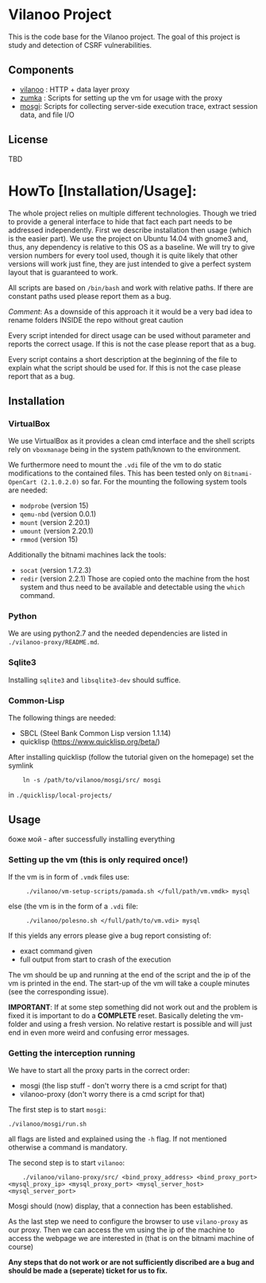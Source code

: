 # Vilanoo Project

This is the code base for the Vilanoo project. The goal of this project is study and detection of CSRF vulnerabilities.

## Components

 * [vilanoo](vilanoo-proxy/README.md) : HTTP + data layer proxy
 * [zumka](vm-setup-scripts/README.md) : Scripts for setting up the vm for usage with the proxy
 * [mosgi](mosgi/README.md): Scripts for collecting server-side execution trace, extract session data, and file I/O
## License
  TBD

# HowTo [Installation/Usage]:

The whole project relies on multiple different technologies. Though we tried to provide a general interface
to hide that fact each part needs to be addressed independently. First we describe installation then 
usage (which is the easier part). We use the project on Ubuntu 14.04 with gnome3 and, thus, any dependency
is relative to this OS as a baseline. We will try to give version numbers for every tool used, though it
is quite likely that other versions will work just fine, they are just intended to give a perfect system
layout that is guaranteed to work.

All scripts are based on `/bin/bash` and work with relative paths. If there are constant paths used please 
report them as a bug.

*Comment*: As a downside of this approach it it would be a very bad idea to rename folders INSIDE the repo without
great caution

Every script intended for direct usage can be used without parameter and reports the correct usage.
If this is not the case please report that as a bug.

Every script contains a short description at the beginning of the file to explain what the script should be
used for. If this is not the case please report that as a bug.

## Installation

### VirtualBox
We use VirtualBox as it provides a clean cmd interface and the shell scripts rely on `vboxmanage` being
in the system path/known to the environment.

We furthermore need to mount the `.vdi` file of the vm to do static modifications to the contained files.
This has been tested only on `Bitnami-OpenCart (2.1.0.2.0)` so far. For the mounting the following system
tools are needed:
* `modprobe` (version 15)
* `qemu-nbd` (version 0.0.1)
* `mount`    (version 2.20.1)
* `umount`   (version 2.20.1)
* `rmmod`    (version 15)

Additionally the bitnami machines lack the tools:
* `socat` (version 1.7.2.3)
* `redir` (version 2.2.1)
Those are copied onto the machine from the host system and thus need to be available and detectable using the
`which` command.



### Python
We are using python2.7 and the needed dependencies are listed in `./vilanoo-proxy/README.md`.


### Sqlite3
Installing `sqlite3` and `libsqlite3-dev` should suffice.


### Common-Lisp 
The following things are needed:
* SBCL (Steel Bank Common Lisp version 1.1.14)
* quicklisp (https://www.quicklisp.org/beta/)

After installing quicklisp (follow the tutorial given on the homepage) set the symlink

        ln -s /path/to/vilanoo/mosgi/src/ mosgi 

in `./quicklisp/local-projects/`


## Usage
боже мой - after successfully installing everything

### Setting up the vm (this is only required once!)

If the vm is in form of `.vmdk` files use:

         ./vilanoo/vm-setup-scripts/pamada.sh </full/path/vm.vmdk> mysql

else (the vm is in the form of a `.vdi` file:

         ./vilanoo/polesno.sh </full/path/to/vm.vdi> mysql

If this yields any errors please give a bug report consisting of:
* exact command given
* full output from start to crash of the execution

The vm should be up and running at the end of the script and the ip
of the vm is printed in the end. The start-up of the vm will take
a couple minutes (see the corresponding issue).

**IMPORTANT**: If at some step something did not work out and the problem
is fixed it is important to do a **COMPLETE** reset. Basically deleting the
vm-folder and using a fresh version. No relative restart is possible and
will just end in even more weird and confusing error messages.


### Getting the interception running

We have to start all the proxy parts in the correct order:
* mosgi (the lisp stuff - don't worry there is a cmd script for that)
* vilanoo-proxy  (don't worry there is a cmd script for that)

The first step is to start `mosgi`: 

`./vilanoo/mosgi/run.sh` 

all flags are listed and explained using the `-h` flag. If not mentioned otherwise a command is
mandatory.

The second step is to start `vilanoo`: 

        ./vilanoo/vilano-proxy/src/ <bind_proxy_address> <bind_proxy_port> <mysql_proxy_ip> <mysql_proxy_port> <mysql_server_host> <mysql_server_port>

Mosgi should (now) display, that a connection has been established.

As the last step we need to configure the browser to use `vilano-proxy` as our proxy.
Then we can access the vm using the ip of the machine to access the webpage we are
interested in (that is on the bitnami machine of course)


**Any steps that do not work or are not sufficiently discribed are a bug and should be
made a (seperate) ticket for us to fix.**